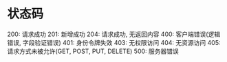 # 状态码

200: 请求成功
201: 新增成功
204: 请求成功, 无返回内容
400: 客户端错误(逻辑错误, 字段验证错误)
401: 身份令牌失效
403: 无权限访问
404: 无资源访问
405: 请求方式未被允许(GET, POST, PUT, DELETE)
500: 服务器错误
